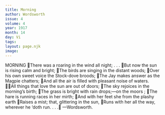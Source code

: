 ```yaml
---
title: Morning
author: Wordsworth
issue: 4
volume: 4
year: 1917
month: 14
day: Vi
tags:
layout: page.njk
image:
---
```

MORNING There was a roaring in the wind all night; . . . But now the sun is rising calm and bright; The birds are singing in the distant woods; Over his own sweet voice the Stock-dove broods; The Jay makes answer as the Magpie chatters; And all the air is filled with pleasant noise of waters. All things that love the sun are out of doors; The sky rejoices in the morning’s birth; The grass is bright with rain drops;—on the moors ; The hare is running races in her mirth; And with her feet she from the plashy earth Raises a mist; that, glittering in the sun, Runs with her all the way, wherever he ‘doth run. . . . —Wordsworth. 
